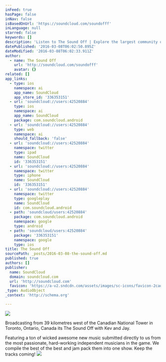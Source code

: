 ```yaml
---
inFeed: true
hasPage: false
inNav: false
isBasedOnUrl: 'https://soundcloud.com/soundofff'
inLanguage: null
starred: false
keywords: []
description: 'Listen to The Sound Off | Explore the largest community of artists, bands, podcasters and creators of music & audio.. 4 Tracks. 48 Followers. Stream Tracks and Playlists from The Sound Off on your desktop or mobile device.'
datePublished: '2016-03-08T06:02:50.895Z'
dateModified: '2016-03-08T06:02:33.911Z'
author:
  - name: The Sound Off
    url: 'http://soundcloud.com/soundofff'
    avatar: {}
related: []
app_links:
  - type: ios
    namespace: ai
    app_name: SoundCloud
    app_store_id: '336353151'
  - url: 'soundcloud://users:42520884'
    type: ios
    namespace: ai
    app_name: SoundCloud
    package: com.soundcloud.android
  - url: 'soundcloud://users:42520884'
    type: web
    namespace: ai
    should_fallback: 'false'
  - url: 'soundcloud://users:42520884'
    namespace: twitter
    type: ipad
    name: SoundCloud
    id: '336353151'
  - url: 'soundcloud://users:42520884'
    namespace: twitter
    type: iphone
    name: SoundCloud
    id: '336353151'
  - url: 'soundcloud://users:42520884'
    namespace: twitter
    type: googleplay
    name: SoundCloud
    id: com.soundcloud.android
  - path: 'soundcloud/users:42520884'
    package: com.soundcloud.android
    namespace: google
    type: android
  - path: 'soundcloud/users:42520884'
    package: '336353151'
    namespace: google
    type: ios
title: The Sound Off
sourcePath: _posts/2016-03-08-the-sound-off.md
published: true
authors: []
publisher:
  name: SoundCloud
  domain: soundcloud.com
  url: 'http://soundcloud.com'
  favicon: 'https://a-v2.sndcdn.com/assets/images/sc-icons/favicon-2cadd14b.ico'
_type: AudioObject
_context: 'http://schema.org'

---
```

![](https://the-grid-user-content.s3-us-west-2.amazonaws.com/837a5124-edb7-4983-9f8e-ed2c1d1b480c.png)

Broadcasting from 39 kilometres west of the Canadian National Tower in Toronto, Ontario, Canada its The Sound Off with Kev and Jay. 

Featuring a ton of wicked awesome new music submitted directly to us from the most passionate, hard-working independent musicians in the game. We compile the best of the best and jam pack them into one show. Keep the tracks coming!
![](https://the-grid-user-content.s3-us-west-2.amazonaws.com/bdd925ee-c6b2-4b82-bea9-f9654a4e857a.jpg)